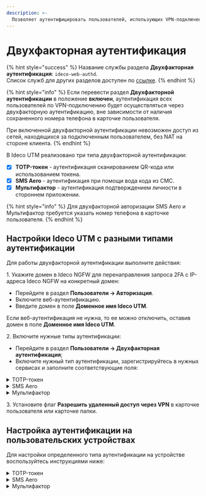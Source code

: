 ```yaml
---
description: >-
  Позволяет аутентифицировать пользователей, использующих VPN-подключение.
---
```


# Двухфакторная аутентификация

{% hint style="success" %}
Название службы раздела **Двухфакторная аутентификация**: `ideco-web-authd`. \
Список служб для других разделов доступен по [ссылке](/settings/server-management/terminal.md).
{% endhint %}

{% hint style="info" %}
Если перевести раздел **Двухфакторной аутентификации** в положение **включен**, аутентификация всех пользователей по VPN-подключению будет осуществляться через двухфакторную аутентификацию, вне зависимости от наличия сохраненного номера телефона в карточке пользователя.

При включенной двухфакторной аутентификации невозможен доступ из сетей, находящихся за подключенным пользователем, без NAT на стороне клиента.
{% endhint %}

В Ideco UTM реализовано три типа двухфакторной аутентификации:

* [x] **TOTP-токен** - аутентификация сканированием QR-кода или использованием токена.
* [x] **SMS Aero** - аутентификация при помощи вода кода из СМС.
* [x] **Мультифактор** - аутентификация подтверждением личности в стороннем приложении.

{% hint style="info" %}
Для двухфакторной авторизации SMS Aero и Мультифактор требуется указать номер телефона в карточке пользователя.
{% endhint %}

## Настройки Ideco UTM c разными типами аутентификации

Для работы двухфакторной аутентификации выполните действия:

1\. Укажите домен в Ideco NGFW для перенаправления запроса 2FA с IP-адреса Ideco NGFW на конкретный домен:

  * Перейдите в раздел **Пользователи -> Авторизация**.
  * Включите веб-аутентификацию.
  * Введите домен в поле **Доменное имя Ideco UTM**.

Если веб-аутентификация не нужна, то ее можно отключить, оставив домен в поле **Доменное имя Ideco UTM**.

2\. Включите нужные типы аутентификации:

  * Перейдите в раздел **Пользователи -> Двухфакторная аутентификация**;
  * Включите нужный тип аутентификации, зарегистрируйтесь в нужных сервисах и заполните соответствующие поля:

<details>

<summary>TOTP-токен</summary>

Флаг **Разрешить инициализацию секретного ключа из внешних сетей** разрешит генерацию QR-кода в личном кабинете пользователя из внешней сети.

</details>

<details>

<summary>SMS Aero</summary>

Зарегистрируйтесь в [личном кабинете](https://smsaero.ru/) SMS Aero. 

1\. Перейдите в раздел **Пользователи -> Учетные записи**.

2\. Откройте карточку пользователя и убедитесь, что заполнено поле **Телефон** и установлен флаг **Разрешить удаленный доступ через VPN**.

3\. Перейдите в раздел **Пользователи -> VPN-подключение**, установите и сохраните необходимые настройки.

4\. Перейдите в раздел **Пользователи -> Двухфакторная аутентификация** и переведите переключатель в левом верхнем углу в положение **включен**.

5\. Введите e-mail и API-ключ от [личного кабинета](https://smsaero.ru/) SMS Aero и нажмите **Сохранить**.

</details>

<details>

<summary>Мультифактор</summary>

Зарегистрируйтесь в [системе управления Мультифактором](https://admin.multifactor.ru/account/login), установите приложение Multifactor и активируйте его, отсканировав QR-код.\
Помимо приложения Multifactor для аутентификации можно использовать Telegram, Яндекс.Ключ, Биометрию и U2F. Подробное описание регистрации и аутентификации этими методами доступно в [документации Multifactor](https://multifactor.ru/docs/methods/).

1\. Заполните **API Key** и **API Secret**. Скопировать значение полей можно в личном кабинете Multifactor (Настройки -> Расширенное API -> Включить API).

2\. Нажмите **Сохранить**.

Для дальнейшей аутентификации пользователям потребуется установить и настроить приложения, указанные администратором в настройках группы. Корректировать способы аутентификации для пользователей можно в личном кабинете Multifactor, в разделе **Группы -> Параметры -> Редактировать**.

</details>

3\. Установите флаг **Разрешить удаленный доступ через VPN** в карточке пользователя или карточке папки.

## Настройка аутентификации на пользовательских устройствах

Для настройки определенного типа аутентификации на устройстве воспользуйтесь инструкциями ниже:

<details>

<summary>TOTP-токен</summary>

Для аутентификации пользователю потребуется отсканировать QR-код или использовать токен.

**Важно: Пользователь может генерировать TOTP-токен без включения двухфакторной авторизации.**

1\. Настройте VPN-подключение на устройстве, воспользовавшись [инструкцией](/recipes/popular-recipes/vpn/README.md).

2\. Войдите в личный кабинет NGFW, указав логин и пароль пользователя.

3\. Нажмите кнопку **Настроить двухфакторную аутентификацию** и далее **Сгенерировать QR-код**:

![](/.gitbook/assets/twofac7.gif)

4\. Войдите в приложение для аутентификации, отсканируйте код или введите ключ настройки (расположен под QR-кодом). При вводе ключа настройки выберите тип ключа **По времени**. Если выбрать тип **По счетчику**, то пользователь не сможет аутентифицироваться.

Если вернуться в личный кабинет, не отсканировав QR-код, то повторно он появится только после сброса секретного ключа в карточке пользователя.

5\. Подключитесь по VPN, зайдите на любой сайт, отличный от личного кабинета пользователя, и введите код из приложения в появившееся поле:

![](/.gitbook/assets/twofac7.png)

</details>

<details>

<summary>SMS Aero</summary>

1\. Проведите настройку VPN-подключения на устройстве, воспользовавшись [инструкцией](/recipes/popular-recipes/vpn/README.md).

2\. Если требуется, чтобы подключение использовалось только для ресурсов подключаемой сети, то убедитесь, что настройки VPN-подключения соответствуют следующим пунктам:

**Для Windows**:

  * Перейдите в раздел **Параметры сети и интернет -> VPN -> Настройка параметров адаптера**;
  * Нажмите правой кнопкой мыши по созданному подключению и выберите **Свойства**;
  * Перейдите во вкладку **Сеть**;
  * Нажмите на **IP версии 4 (TCP/IPv4) -> Свойства -> Дополнительно**;
  * Снимите флаг с пункта **Использовать основной шлюз из удалённой сети**;
  * Нажмите **ОК**.

**Для Ubuntu**:

  * Перейдите в раздел **Настройки -> Сеть**;
  * Откройте настройки VPN-подключения;
  * Перейдите во вкладку **IPv4**;
  * Установите флаг в пункте **Использовать это подключение для ресурсов этой сети**.

3\. Включите созданное VPN-подключение.

4\. При переходе в браузер откроется страница аутентификации: 

![](/.gitbook/assets/twofac.png)

5\. Нажмите **Отправить код подтверждения**. На указанный в учетной записи номер телефона поступит СМС с кодом:

  * Если номер телефона в карточке пользователя отсутствует, то на странице аутентификации появится предупреждение:

  ![](/.gitbook/assets/twofac1.png)

  * Если номер телефона в карточке пользователя сохранен, то на указанный номер телефона поступит СМС. Введите код из СМС и нажмите **Подтвердить**:

  ![](/.gitbook/assets/twofac5.png)

  Если код указан неверно, то появится соответствующее предупреждение:

  ![](/.gitbook/assets/twofac4.png)

6\. Если подключение успешно выполнено, то появится следующее окно:

![](/.gitbook/assets/twofac3.png)

Для настройки таймкодов отправки сообщений перейдите в личный кабинет SMS Aero во вкладку **Настройки** и переведите опцию **Исключать множественную отправку** в положение включен. Затем введите лимит и период отправки сообщений:

![](/.gitbook/assets/twofac11.png)

</details>

<details>

<summary>Мультифактор</summary>

1\. Проведите настройку VPN-подключения на устройстве, воспользовавшись [инструкцией](/recipes/popular-recipes/vpn/README.md).

2\. Включите созданное VPN-подключение.

3\. При переходе в браузер откроется страница аутентификации:

![](/.gitbook/assets/twofac8.png)

4\. После нажатия **Далее** появится страница с предложением установить приложение на устройство. Если приложение установлено, нажмите **Далее**.

5\. Отсканируйте QR-код или откройте ссылку, появившуюся на экране.

**Аутентификация**

1\. Нажмите **Выполнить вход**:

![](/.gitbook/assets/twofac9.png)

2\. В окне **Двухфакторная аутентификация** можно менять способ аутентификации:

![](/.gitbook/assets/twofac10.png)

3\. В зависимости от выбранного способа, подтвердите вход.

</details>
